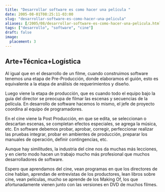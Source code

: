 ```yaml
---
title: "Desarrollar software es como hacer una película "
date: 2005-08-01T08:25:11-03:00
slug: "desarrollar-software-es-como-hacer-una-pelicula"
aliases: [/2005/08/desarrollar-software-es-como-hacer-una-pelicula.html]
tags: ["desarrollo", "software", "cine"]
draft: false
image:
  placement: 3
---
```


##  Arte+Técnica+Logística

Al igual que en el desarrollo de un filme, cuando construimos software
tenemos una etapa de Pre-Producción, donde elaboramos el guión, esto es
equivalente a la etapa de análisis de requerimientos y diseño.

Luego viene la etapa de producción, que es cuando todo el equipo bajo la
guia del director se preocupa de filmar las escenas y secuencias de la
película. En desarrollo de software hacemos lo mismo, el jefe de
proyecto coordina al equipo de programadores.

En el cine viene la Post Producción, en que se edita, se seleccionan o
descartan escenas, se completan efectos especiales, se agrega la música,
etc. En software debemos probar, aprobar, corregir, perfeccionar
realizar las pruebas integrar, probar en ambientes de producción,
preparar los manuales de operación, definir contingencias, etc.

Aunque hay similitudes, la industria del cine nos da muchas más
lecciones, y en cierto modo hacen un trabajo mucho más profesional que
muchos desarrolladores de software.

Espero que aprendamos del cine, vean programas en que los directores de
cine hablan, aprendan de entrevistas de los productores, lean libros
sobre cine, vean películas, mucho se aprende de los Making Of, los que
afortunadamente vienen junto con las versiones en DVD de muchos filmes.
